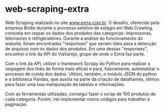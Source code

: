 # web-scraping-extra
Web Scraping realizado no site www.extra.com.br. O desafio, oferecido pela empresa Birdie durante o processo seletivo de estágio em Web Crawling, consistia em raspar os dados dos produtos das categorias: impressoras, televisores e refrigeradores. Durante a análise do funcionamento do website, foram encontradas "responses" que seriam úteis para a detecção de arquivos com os dados dos produtos. Em uma dessas "responses", encontrei o link da API do ViaVarejo, grupo de onde o Extra faz parte.

Com o link da API, utilizei o framework Scrapy do Python para realizar a raspagem dos links de forma mais eficaz e para, futuramente, automatizar o processo de coleta dos dados. Utilizei, também, o módulo JSON do python e a biblioteca Pandas, que auxilia na parte da criação de dataframes, ótimos para fazer uma boa manipulação de tabelas e informações.

Com as ferramentas utilizadas, consegui fazer o scrap de 100 produtos de cada categoria. Porém, irei implementar novos códigos para trabalhar a paginação.

